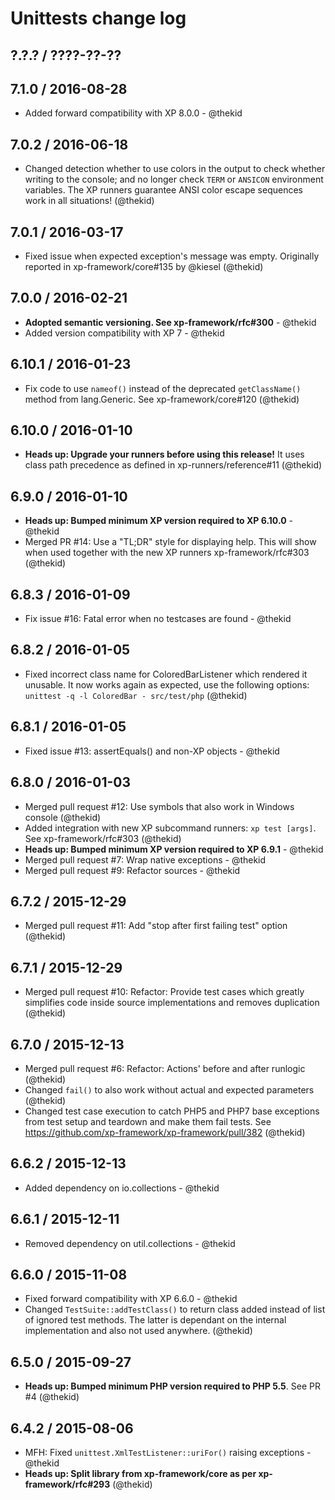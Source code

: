 Unittests change log
====================

## ?.?.? / ????-??-??

## 7.1.0 / 2016-08-28

* Added forward compatibility with XP 8.0.0 - @thekid

## 7.0.2 / 2016-06-18

* Changed detection whether to use colors in the output to check
  whether writing to the console; and no longer check `TERM` or
  `ANSICON` environment variables. The XP runners guarantee ANSI
  color escape sequences work in all situations!
  (@thekid)

## 7.0.1 / 2016-03-17

* Fixed issue when expected exception's message was empty. Originally
  reported in xp-framework/core#135 by @kiesel
  (@thekid)

## 7.0.0 / 2016-02-21

* **Adopted semantic versioning. See xp-framework/rfc#300** - @thekid 
* Added version compatibility with XP 7 - @thekid

## 6.10.1 / 2016-01-23

* Fix code to use `nameof()` instead of the deprecated `getClassName()`
  method from lang.Generic. See xp-framework/core#120
  (@thekid)

## 6.10.0 / 2016-01-10

* **Heads up: Upgrade your runners before using this release!**
  It uses class path precedence as defined in xp-runners/reference#11
  (@thekid)

## 6.9.0 / 2016-01-10

* **Heads up: Bumped minimum XP version required to XP 6.10.0** - @thekid
* Merged PR #14: Use a "TL;DR" style for displaying help. This will show
  when used together with the new XP runners xp-framework/rfc#303
  (@thekid)

## 6.8.3 / 2016-01-09

* Fix issue #16: Fatal error when no testcases are found - @thekid

## 6.8.2 / 2016-01-05

* Fixed incorrect class name for ColoredBarListener which rendered it
  unusable. It now works again as expected, use the following options:
  `unittest -q -l ColoredBar - src/test/php`
  (@thekid)

## 6.8.1 / 2016-01-05

* Fixed issue #13: assertEquals() and non-XP objects - @thekid

## 6.8.0 / 2016-01-03

* Merged pull request #12: Use symbols that also work in Windows console
  (@thekid)
* Added integration with new XP subcommand runners: `xp test [args]`.
  See xp-framework/rfc#303
  (@thekid)
* **Heads up: Bumped minimum XP version required to XP 6.9.1** - @thekid
* Merged pull request #7: Wrap native exceptions - @thekid
* Merged pull request #9: Refactor sources - @thekid

## 6.7.2 / 2015-12-29

* Merged pull request #11: Add "stop after first failing test" option
  (@thekid)

## 6.7.1 / 2015-12-29

* Merged pull request #10: Refactor: Provide test cases which greatly
  simplifies code inside source implementations and removes duplication
  (@thekid)

## 6.7.0 / 2015-12-13

* Merged pull request #6: Refactor: Actions' before and after runlogic
  (@thekid)
* Changed `fail()` to also work without actual and expected parameters
  (@thekid)
* Changed test case execution to catch PHP5 and PHP7 base exceptions
  from test setup and teardown and make them fail tests.
  See https://github.com/xp-framework/xp-framework/pull/382
  (@thekid)

## 6.6.2 / 2015-12-13

* Added dependency on io.collections - @thekid

## 6.6.1 / 2015-12-11

* Removed dependency on util.collections - @thekid

## 6.6.0 / 2015-11-08

* Fixed forward compatibility with XP 6.6.0 - @thekid
* Changed `TestSuite::addTestClass()` to return class added instead of
  list of ignored test methods. The latter is dependant on the internal
  implementation and also not used anywhere.
  (@thekid)

## 6.5.0 / 2015-09-27

* **Heads up: Bumped minimum PHP version required to PHP 5.5**. See PR #4
  (@thekid)

## 6.4.2 / 2015-08-06

* MFH: Fixed `unittest.XmlTestListener::uriFor()` raising exceptions - @thekid
* **Heads up: Split library from xp-framework/core as per xp-framework/rfc#293**
  (@thekid)
